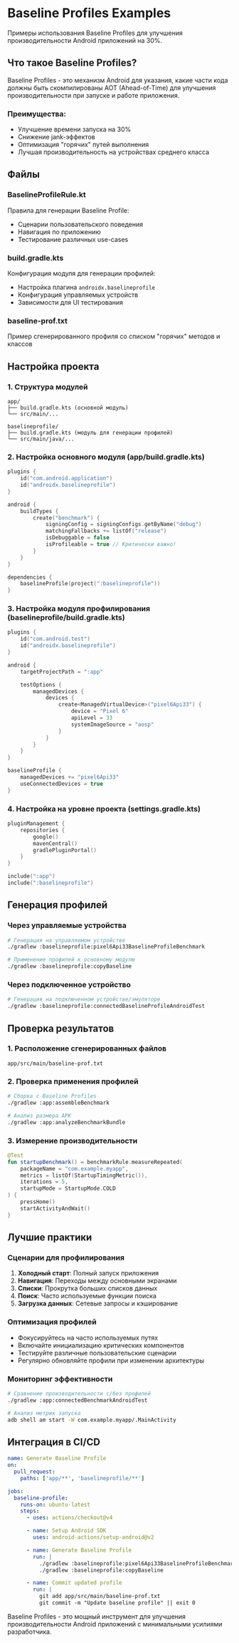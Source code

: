 # Baseline Profiles Examples

Примеры использования Baseline Profiles для улучшения производительности Android приложений на 30%.

## Что такое Baseline Profiles?

Baseline Profiles - это механизм Android для указания, какие части кода должны быть скомпилированы AOT (Ahead-of-Time) для улучшения производительности при запуске и работе приложения.

### Преимущества:
- Улучшение времени запуска на 30%
- Снижение jank-эффектов
- Оптимизация "горячих" путей выполнения
- Лучшая производительность на устройствах среднего класса

## Файлы

### BaselineProfileRule.kt
Правила для генерации Baseline Profile:
- Сценарии пользовательского поведения
- Навигация по приложению
- Тестирование различных use-cases

### build.gradle.kts
Конфигурация модуля для генерации профилей:
- Настройка плагина `androidx.baselineprofile`
- Конфигурация управляемых устройств
- Зависимости для UI тестирования

### baseline-prof.txt
Пример сгенерированного профиля со списком "горячих" методов и классов

## Настройка проекта

### 1. Структура модулей
```
app/
├── build.gradle.kts (основной модуль)
└── src/main/...

baselineprofile/
├── build.gradle.kts (модуль для генерации профилей)
└── src/main/java/...
```

### 2. Настройка основного модуля (app/build.gradle.kts)
```kotlin
plugins {
    id("com.android.application")
    id("androidx.baselineprofile")
}

android {
    buildTypes {
        create("benchmark") {
            signingConfig = signingConfigs.getByName("debug")
            matchingFallbacks += listOf("release")
            isDebuggable = false
            isProfileable = true // Критически важно!
        }
    }
}

dependencies {
    baselineProfile(project(":baselineprofile"))
}
```

### 3. Настройка модуля профилирования (baselineprofile/build.gradle.kts)
```kotlin
plugins {
    id("com.android.test")
    id("androidx.baselineprofile")
}

android {
    targetProjectPath = ":app"

    testOptions {
        managedDevices {
            devices {
                create<ManagedVirtualDevice>("pixel6Api33") {
                    device = "Pixel 6"
                    apiLevel = 33
                    systemImageSource = "aosp"
                }
            }
        }
    }
}

baselineProfile {
    managedDevices += "pixel6Api33"
    useConnectedDevices = true
}
```

### 4. Настройка на уровне проекта (settings.gradle.kts)
```kotlin
pluginManagement {
    repositories {
        google()
        mavenCentral()
        gradlePluginPortal()
    }
}

include(":app")
include(":baselineprofile")
```

## Генерация профилей

### Через управляемые устройства
```bash
# Генерация на управляемом устройстве
./gradlew :baselineprofile:pixel6Api33BaselineProfileBenchmark

# Применение профилей к основному модулю
./gradlew :baselineprofile:copyBaseline
```

### Через подключенное устройство
```bash
# Генерация на подключенном устройстве/эмуляторе
./gradlew :baselineprofile:connectedBaselineProfileAndroidTest
```

## Проверка результатов

### 1. Расположение сгенерированных файлов
```
app/src/main/baseline-prof.txt
```

### 2. Проверка применения профилей
```bash
# Сборка с Baseline Profiles
./gradlew :app:assembleBenchmark

# Анализ размера APK
./gradlew :app:analyzeBenchmarkBundle
```

### 3. Измерение производительности
```kotlin
@Test
fun startupBenchmark() = benchmarkRule.measureRepeated(
    packageName = "com.example.myapp",
    metrics = listOf(StartupTimingMetric()),
    iterations = 5,
    startupMode = StartupMode.COLD
) {
    pressHome()
    startActivityAndWait()
}
```

## Лучшие практики

### Сценарии для профилирования
1. **Холодный старт**: Полный запуск приложения
2. **Навигация**: Переходы между основными экранами
3. **Списки**: Прокрутка больших списков данных
4. **Поиск**: Часто используемые функции поиска
5. **Загрузка данных**: Сетевые запросы и кэширование

### Оптимизация профилей
- Фокусируйтесь на часто используемых путях
- Включайте инициализацию критических компонентов
- Тестируйте различные пользовательские сценарии
- Регулярно обновляйте профили при изменении архитектуры

### Мониторинг эффективности
```bash
# Сравнение производительности с/без профилей
./gradlew :app:connectedBenchmarkAndroidTest

# Анализ метрик запуска
adb shell am start -W com.example.myapp/.MainActivity
```

## Интеграция в CI/CD

```yaml
name: Generate Baseline Profile
on:
  pull_request:
    paths: ['app/**', 'baselineprofile/**']

jobs:
  baseline-profile:
    runs-on: ubuntu-latest
    steps:
      - uses: actions/checkout@v4

      - name: Setup Android SDK
        uses: android-actions/setup-android@v2

      - name: Generate Baseline Profile
        run: |
          ./gradlew :baselineprofile:pixel6Api33BaselineProfileBenchmark
          ./gradlew :baselineprofile:copyBaseline

      - name: Commit updated profile
        run: |
          git add app/src/main/baseline-prof.txt
          git commit -m "Update baseline profile" || exit 0
```

Baseline Profiles - это мощный инструмент для улучшения производительности Android приложений с минимальными усилиями разработчика.